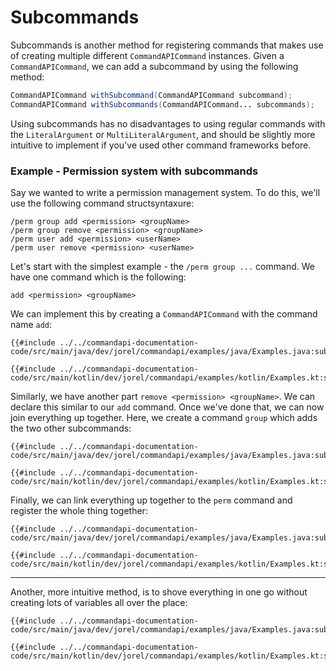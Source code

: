 # Subcommands

Subcommands is another method for registering commands that makes use of creating multiple different `CommandAPICommand` instances. Given a `CommandAPICommand`, we can add a subcommand by using the following method:

```java
CommandAPICommand withSubcommand(CommandAPICommand subcommand);
CommandAPICommand withSubcommands(CommandAPICommand... subcommands);
```

Using subcommands has no disadvantages to using regular commands with the `LiteralArgument` or `MultiLiteralArgument`, and should be slightly more intuitive to implement if you've used other command frameworks before.

<div class="example">

### Example - Permission system with subcommands

Say we wanted to write a permission management system. To do this, we'll use the following command structsyntaxure:

```mccmd
/perm group add <permission> <groupName>
/perm group remove <permission> <groupName>
/perm user add <permission> <userName>
/perm user remove <permission> <userName>
```

Let's start with the simplest example - the `/perm group ...` command. We have one command which is the following:

```mccmd
add <permission> <groupName>
```

We can implement this by creating a `CommandAPICommand` with the command name `add`:

<div class="multi-pre">

```java,Java
{{#include ../../commandapi-documentation-code/src/main/java/dev/jorel/commandapi/examples/java/Examples.java:subcommandspart}}
```

```kotlin,Kotlin
{{#include ../../commandapi-documentation-code/src/main/kotlin/dev/jorel/commandapi/examples/kotlin/Examples.kt:subcommandspart}}
```

</div>

Similarly, we have another part `remove <permission> <groupName>`. We can declare this similar to our `add` command. Once we've done that, we can now join everything up together. Here, we create a command `group` which adds the two other subcommands:

<div class="multi-pre">

```java,Java
{{#include ../../commandapi-documentation-code/src/main/java/dev/jorel/commandapi/examples/java/Examples.java:subcommands}}
```

```kotlin,Kotlin
{{#include ../../commandapi-documentation-code/src/main/kotlin/dev/jorel/commandapi/examples/kotlin/Examples.kt:subcommands}}
```

</div>

Finally, we can link everything up together to the `perm` command and register the whole thing together:

<div class="multi-pre">

```java,Java
{{#include ../../commandapi-documentation-code/src/main/java/dev/jorel/commandapi/examples/java/Examples.java:subcommandsend}}
```

```kotlin,Kotlin
{{#include ../../commandapi-documentation-code/src/main/kotlin/dev/jorel/commandapi/examples/kotlin/Examples.kt:subcommandsend}}
```

</div>

-----

Another, more intuitive method, is to shove everything in one go without creating lots of variables all over the place:

<div class="multi-pre">

```java,Java
{{#include ../../commandapi-documentation-code/src/main/java/dev/jorel/commandapi/examples/java/Examples.java:subcommands1}}
```

```kotlin,Kotlin
{{#include ../../commandapi-documentation-code/src/main/kotlin/dev/jorel/commandapi/examples/kotlin/Examples.kt:subcommands1}}
```

</div>

</div>
